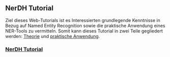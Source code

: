 ## **NerDH Tutorial** 

Ziel dieses Web-Tutorials ist es Interessierten grundlegende Kenntnisse in Bezug auf Named Entity Recognition sowie die praktische Anwendung eines NER-Tools zu vermitteln. Somit kann dieses Tutorial in zwei Teile gegliedert werden: [Theorie](https://easyh.github.io/NerDH/#1-was-ist-named-entity-recognition-ner) und [praktische Anwendung](https://easyh.github.io/NerDH/tut/). 


### **[NerDH Tutorial](https://easyh.github.io/NerDH/)**
